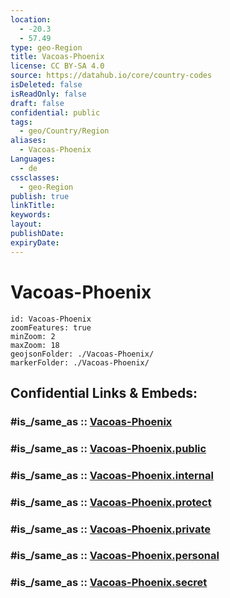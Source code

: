 ```yaml
---
location:
  - -20.3
  - 57.49
type: geo-Region
title: Vacoas-Phoenix
license: CC BY-SA 4.0
source: https://datahub.io/core/country-codes
isDeleted: false
isReadOnly: false
draft: false
confidential: public
tags:
  - geo/Country/Region
aliases:
  - Vacoas-Phoenix
Languages:
  - de
cssclasses:
  - geo-Region
publish: true
linkTitle:
keywords:
layout:
publishDate:
expiryDate:
---
```


# Vacoas-Phoenix

```leaflet
id: Vacoas-Phoenix
zoomFeatures: true 
minZoom: 2 
maxZoom: 18
geojsonFolder: ./Vacoas-Phoenix/
markerFolder: ./Vacoas-Phoenix/
```


## Confidential Links & Embeds: 

### #is_/same_as :: [Vacoas-Phoenix](/_Standards/Earth/Continent/Africa/Africa~East/Mauritius/Districts~Mauritius/Vacoas-Phoenix.md) 

### #is_/same_as :: [Vacoas-Phoenix.public](/_public/Earth/Continent/Africa/Africa~East/Mauritius/Districts~Mauritius/Vacoas-Phoenix.public.md) 

### #is_/same_as :: [Vacoas-Phoenix.internal](/_internal/Earth/Continent/Africa/Africa~East/Mauritius/Districts~Mauritius/Vacoas-Phoenix.internal.md) 

### #is_/same_as :: [Vacoas-Phoenix.protect](/_protect/Earth/Continent/Africa/Africa~East/Mauritius/Districts~Mauritius/Vacoas-Phoenix.protect.md) 

### #is_/same_as :: [Vacoas-Phoenix.private](/_private/Earth/Continent/Africa/Africa~East/Mauritius/Districts~Mauritius/Vacoas-Phoenix.private.md) 

### #is_/same_as :: [Vacoas-Phoenix.personal](/_personal/Earth/Continent/Africa/Africa~East/Mauritius/Districts~Mauritius/Vacoas-Phoenix.personal.md) 

### #is_/same_as :: [Vacoas-Phoenix.secret](/_secret/Earth/Continent/Africa/Africa~East/Mauritius/Districts~Mauritius/Vacoas-Phoenix.secret.md)


